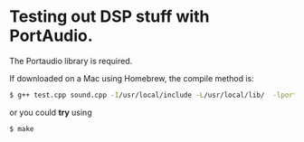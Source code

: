 # Testing out DSP stuff with PortAudio.

The Portaudio library is required.

If downloaded on a Mac using Homebrew, the compile method is:
```bash
$ g++ test.cpp sound.cpp -I/usr/local/include -L/usr/local/lib/  -lportaudio -o test
```
or you could **try** using
```bash
$ make
```


